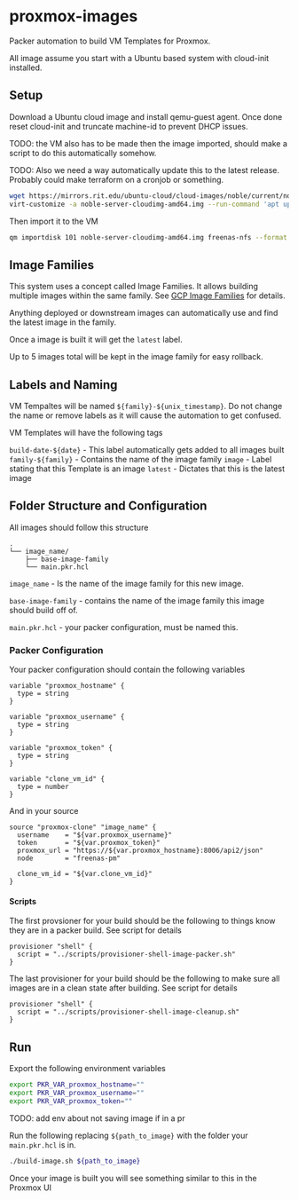 # proxmox-images

Packer automation to build VM Templates for Proxmox.

All image assume you start with a Ubuntu based system with cloud-init installed.

## Setup

Download a Ubuntu cloud image and install qemu-guest agent.
Once done reset cloud-init and truncate machine-id to prevent DHCP issues.

TODO: the VM also has to be made then the image imported, should make a script to do this automatically somehow.

TODO: Also we need a way automatically update this to the latest release. Probably could make terraform on a cronjob or something.

```bash
wget https://mirrors.rit.edu/ubuntu-cloud/cloud-images/noble/current/noble-server-cloudimg-amd64.img
virt-customize -a noble-server-cloudimg-amd64.img --run-command 'apt update -y' --run-command 'apt install qemu-guest-agent -y' --run-command 'apt clean' --run-command 'cloud-init --debug clean --logs --configs all' --run-command 'truncate -s 0 /etc/machine-id' -v
```

Then import it to the VM

```bash
qm importdisk 101 noble-server-cloudimg-amd64.img freenas-nfs --format qcow2
```

## Image Families

This system uses a concept called Image Families. It allows building multiple images
within the same family. See [GCP Image Families](https://cloud.google.com/compute/docs/images/image-management-best-practices#image_families) for details.

Anything deployed or downstream images can automatically use and find the latest 
image in the family.

Once a image is built it will get the `latest` label.

Up to 5 images total will be kept in the image family for easy rollback.

## Labels and Naming

VM Tempaltes will be named `${family}-${unix_timestamp}`. Do not change the name
or remove labels as it will cause the automation to get confused.

VM Templates will have the following tags

`build-date-${date}` - This label automatically gets added to all images built
`family-${family}` - Contains the name of the image family
`image` - Label stating that this Template is an image
`latest` - Dictates that this is the latest image

## Folder Structure and Configuration

All images should follow this structure

```
.
└── image_name/
    ├── base-image-family
    └── main.pkr.hcl
```

`image_name` - Is the name of the image family for this new image.

`base-image-family` - contains the name of the image family this image should build off of.

`main.pkr.hcl` - your packer configuration, must be named this.

### Packer Configuration

Your packer configuration should contain the following variables

```hcl
variable "proxmox_hostname" {
  type = string
}

variable "proxmox_username" {
  type = string
}

variable "proxmox_token" {
  type = string
}

variable "clone_vm_id" {
  type = number
}
```

And in your source

```hcl
source "proxmox-clone" "image_name" {
  username    = "${var.proxmox_username}"
  token       = "${var.proxmox_token}"
  proxmox_url = "https://${var.proxmox_hostname}:8006/api2/json"
  node        = "freenas-pm"

  clone_vm_id = "${var.clone_vm_id}"
}
```

#### Scripts

The first provsioner for your build should be the following to things know they are
in a packer build. See script for details

```hcl
provisioner "shell" {
  script = "../scripts/provisioner-shell-image-packer.sh"
}
```

The last provisioner for your build should be the following to make sure all images
are in a clean state after building. See script for details

```hcl
provisioner "shell" {
  script = "../scripts/provisioner-shell-image-cleanup.sh"
}
```

## Run

Export the following environment variables

```bash
export PKR_VAR_proxmox_hostname=""
export PKR_VAR_proxmox_username=""
export PKR_VAR_proxmox_token=""
```

TODO: add env about not saving image if in a pr

Run the following replacing `${path_to_image}` with the folder your `main.pkr.hcl` is in.

```bash
./build-image.sh ${path_to_image}
```

Once your image is built you will see something similar to this in the Proxmox UI

